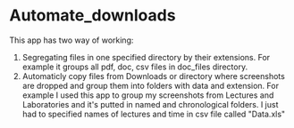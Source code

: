 # Automate_downloads
This app has two way of working:
1) Segregating files in one specified directory by their extensions. For example it groups all pdf, doc, csv files in doc_files directory.
2) Automaticly copy files from Downloads or directory where screenshots are dropped and group them into folders with data and extension.
 For example I used this app to group my screenshots from Lectures and Laboratories and it's putted in named and chronological folders. I just had to specified names of lectures
 and time in csv file called "Data.xls" 
